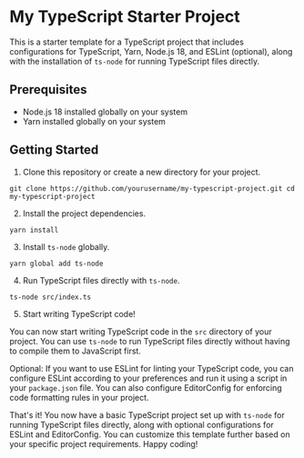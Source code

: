 # My TypeScript Starter Project

This is a starter template for a TypeScript project that includes configurations for TypeScript, Yarn, Node.js 18, and ESLint (optional), along with the installation of `ts-node` for running TypeScript files directly.

## Prerequisites

- Node.js 18 installed globally on your system
- Yarn installed globally on your system

## Getting Started

1. Clone this repository or create a new directory for your project.

`git clone https://github.com/yourusername/my-typescript-project.git
cd my-typescript-project`


2. Install the project dependencies.

`yarn install`


3. Install `ts-node` globally.

`yarn global add ts-node`


4. Run TypeScript files directly with `ts-node`.

`ts-node src/index.ts`


5. Start writing TypeScript code!

You can now start writing TypeScript code in the `src` directory of your project. You can use `ts-node` to run TypeScript files directly without having to compile them to JavaScript first.

Optional: If you want to use ESLint for linting your TypeScript code, you can configure ESLint according to your preferences and run it using a script in your `package.json` file. You can also configure EditorConfig for enforcing code formatting rules in your project.

That's it! You now have a basic TypeScript project set up with `ts-node` for running TypeScript files directly, along with optional configurations for ESLint and EditorConfig. You can customize this template further based on your specific project requirements. Happy coding!
